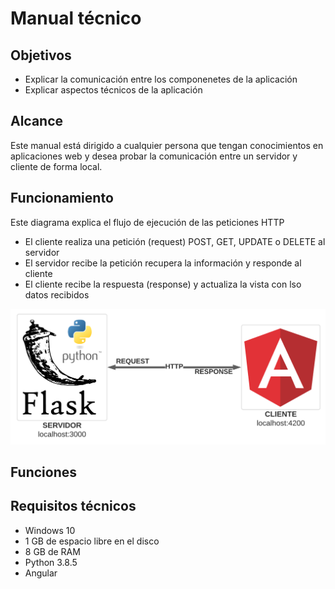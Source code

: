 # Manual técnico
## Objetivos
* Explicar la comunicación entre los componenetes de la aplicación
* Explicar aspectos técnicos de la aplicación

## Alcance
Este manual está dirigido a cualquier persona que tengan conocimientos en aplicaciones web y desea probar la comunicación entre un servidor y cliente de forma local.

## Funcionamiento
Este diagrama explica el flujo de ejecución de las peticiones HTTP

- El cliente realiza una petición (request) POST, GET, UPDATE o DELETE al servidor
- El servidor recibe la petición recupera la información y responde al cliente
- El cliente recibe la respuesta (response) y actualiza la vista con lso datos recibidos

![Alt text](capturas/8.png?raw=true "")

## Funciones

## Requisitos técnicos
- Windows 10
- 1 GB de espacio libre en el disco
- 8 GB de RAM
- Python 3.8.5
- Angular
